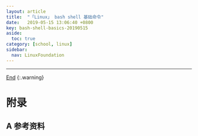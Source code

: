 ```yaml
---
layout: article
title:  "「Linux」 bash shell 基础命令"
date:   2019-05-15 13:06:40 +0800
key: bash-shell-basics-20190515
aside:
  toc: true
category: [school, linux]
sidebar:
  nav: LinuxFoundation
---
```

<span id="head"></span>

<!--more-->




-------------------  
[End](#head)
{:.warning}  


# 附录
## A 参考资料
